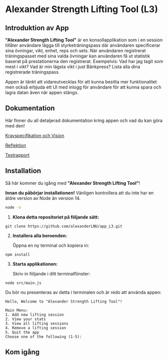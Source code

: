 # Alexander Strength Lifting Tool (L3)

## Introduktion av App

**"Alexander Strength Lifting Tool"** är en konsollapplikation som i en session tillåter användare lägga till styrketräningspass där användaren specificerar sina övningar, vikt, enhet, reps och sets. När användaren registrerat träningspasset med sina valda övningar kan användaren få ut statistik baserat på prestationerna den registrerat. Exempelvis: Vad har jag tagit som mest i vikt? Vad är min lägsta vikt i just Bänkpress? Lista alla dina registrerade träningspass.

Appen är tänkt att vidareutvecklas för att kunna besitta mer funktionalitet men också erbjuda ett UI med inlogg för användare för att kunna spara och lagra datan även när appen stängs.

## Dokumentation

Här finner du all detaljerad dokumentation kring appen och vad du kan göra med den!

[Kravspecifikation och Vision](./Documentation/kravspecifikation.md)

[Reflektion](./Documentation/reflection.md)

[Testrapport](./Documentation/testrapport.md)

## Installation

Så här kommer du igång med **"Alexander Strength Lifting Tool"**!

**Innan du påbörjar installationen!**
Vänligen kontrollera att du inte har en äldre version av Node än version 14.

```bash
node -v
```

1. **Klona detta repositoriet på följande sätt:**

```
git clone https://github.com/alexanderLNU/app_L3.git
```

2. **Installera alla beroenden:**

   Öppna en ny terminal och kopiera in:

```
npm install
```

3. **Starta applikationen:**

   Skriv in följande i ditt terminalfönster:

```
node src/main.js
```

Du bör nu presenteras av detta i terminalen och är redo att använda appen:

```
Hello, Welcome to "Alexander Strength Lifting Tool"!

Main Menu:
1. Add new lifting session
2. View your stats
3. View all lifting sessions
4. Remove a lifting session
5. Quit the app
Choose one of the following (1-5):
```

## Kom igång
